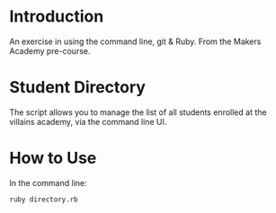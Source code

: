 # Introduction #
An exercise in using the command line, git & Ruby. From the Makers Academy pre-course.


# Student Directory #
The script allows you to manage the list of all students enrolled at the villains academy, via the command line UI.

# How to Use #
In the command line:

```
ruby directory.rb
